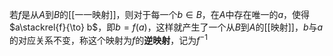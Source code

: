 若$f$是从$A$到$B$的[[一一映射]]，则对于每一个$b\in B$，在$A$中存在唯一的$a$，使得$a\stackrel{f}{\to} b$，即$b=f(a)$，这样就产生了一个从$B$到$A$的[[映射]]，$b$与$a$的对应关系不变，称这个映射为$f$的**逆映射**，记为$f^{-1}$